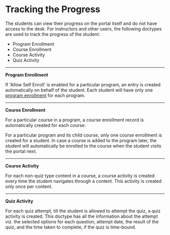 # Tracking the Progress

The students can view their progress on the portal itself and do not have access to the desk. For instructors and other users, the following doctypes are used to track the progress of the student:

- Program Enrollment
- Course Enrollment
- Course Activity
- Quiz Activity

---

**Program Enrollment**

If 'Allow Self Enroll' is enabled for a particular program, an entry is created automatically on behalf of the student. Each student will have only one [program enrollment](../Education/program_enrollment) for each program.

---

**Course Enrollment**

For a particular course in a program, a course enrollment record is automatically created for each course.

For a particular program and its child course, only one course enrollment is created for a student. In case a course is added to the program later, the student will automatically be enrolled to the course when the student visits the portal next.

---

**Course Activity**

For each non-quiz type content in a course, a course activity is created every time the student navigates through a content. This activity is created only once per content.

---

**Quiz Activity**

For each quiz attempt, till the student is allowed to attempt the quiz, a quiz activity is created. This doctype has all the information about the attempt viz. the selected options for each question, attempt date, the result of the quiz, and the time taken to complete, if the quiz is time-bound.
